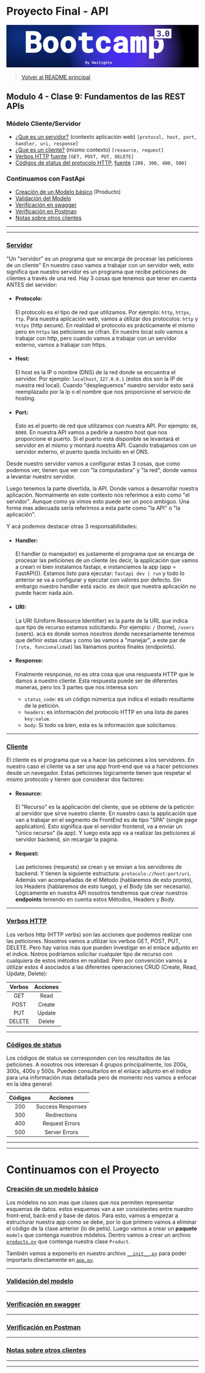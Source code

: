 # Proyecto Final - API

![banner](bootcamp3.png)

> [Volver al README principal](../README.md)

## Modulo 4 - Clase 9: Fundamentos de las REST APIs

### Módelo Cliente/Servidor

- [¿Que es un servidor?](#servidor) (contexto aplicación web)
  `[protocol, host, port, handler, uri, response]`
- [¿Que es un cliente?](#cliente) (mismo contexto)
  `[resource, request]`
- [Verbos HTTP](#verbos-http)
  [fuente](https://developer.mozilla.org/en-US/docs/Web/HTTP/Methods)
  `[GET, POST, PUT, DELETE]`
- [Códigos de status del protocolo HTTP](#códigos-de-status),
  [fuente](https://developer.mozilla.org/en-US/docs/Web/HTTP/Status)
  `[200, 300, 400, 500]`

### Continuamos con FastApi

- [Creación de un Modelo básico](#creación-de-un-modelo-básico)
  (Producto)
- [Validación del Modelo](#validacioó-del-modelo)
- [Verificación en swagger](#verificacion-en-swagger)
- [Verificación en Postman](#verificación-en-postman)
- [Notas sobre otros clientes](#notas-sobre-otros-clientes)

---

---

### [Servidor](.)

"Un "servidor" es un programa que se encarga de procesar las peticiones de un
cliente" En nuestro caso vamos a trabajar con un servidor web, esto significa que
nuestro servidor es un programa que recibe peticiones de clientes a través de una
red. Hay 3 cosas que tenemos que tener en cuenta ANTES del servidor:

- #### Protocolo:

  El protocolo es el tipo de red que utilizamos. Por ejemplo: `http`, `https`,
  `ftp`. Para nuestra aplicación web, vamos a útilizar dos protocolos: `http` y
  `https` (http secure).
  En realidad el protocolo es prácticamente el mismo pero en `https` las peticiones
  se cifran.
  En nuestro local solo vamos a trabajar con http, pero cuando vamos a trabajar con
  un servidor externo, vamos a trabajar con https.

- #### Host:

  El host es la IP o nombre (DNS) de la red donde se encuentra el servidor.
  Por ejemplo: `localhost`, `127.0.0.1` (estos dos son la IP de nuestra red local).
  Cuando "despleguemos" nuestro servidor esto será reemplazado por la ip o el
  nombre que nos proporcione el servicio de hosting.

- #### Port:
  Esto es el puerto de red que utilizamos con nuestra API. Por ejemplo: `80`,
  `8080`. En nuestra API vamos a pedirle a nuestro host que nos proporcione el
  puerto. Si el puerto está disponible se levantará el servidor en el mismo y
  montará nuestra API. Cuando trabajamos con un servidor externo, el puerto queda
  incluido en el DNS.

Desde nuestro servidor vamos a configurar estas 3 cosas, que como podemos ver,
tienen que ver con "la computadora" y "la red", donde vamos a levantar nuestro
servidor.

Luego tenemos la parte divertida, la API. Donde vamos a desarrollar nuestra
aplicación. Normalmente en este contexto nos referimos a esto como "el servidor".
Aunque como ya vimos esto puede ser un poco ambiguo. Una forma mas adecuada sería
referirnos a esta parte como "la API" o "la aplicación".

Y acá podemos destacar otras 3 responsabilidades:

- #### Handler:

  El handler (o manejador) es justamente el programa que se encarga de procesar
  las peticiones de un cliente (es decir, la applicación que vamos a crear)
  ni bien instalamos fastapi, e instanciamos la app (app = FastAPI()).
  Estamos listo para ejecutar: `fastapi dev | run` y todo lo anterior se va a
  configurar y ejecutar con valores por defecto. Sin embargo nuestro handler está
  vacio. es decir que nuestra aplicación no puede hacer nada aún.

- #### URI:

  La URI (Uniform Resource Identifier) es la parte de la URL que indica que tipo
  de recurso estamos solicitando. Por ejemplo: `/` (home), `/users` (users).
  acá es donde somos nosotros donde necesariamente tenemos que definir estas rutas
  y como las vamos a "manejar", a este par de `[ruta, funcionalidad]` las llamamos
  puntos finales (endpoints).

- #### Response:

  Finalmente resnponse, no es otra cosa que una respuesta HTTP que le damos a
  nuestro cliente. Esta respuesta puede ser de diferentes maneras, pero los 3
  partes que nos interesa son:

  - `status_code`: es un código númerica que indica el estado resultante de la
    petición.
  - `headers`: es información del protocolo HTTP en una lista de pares `key:value`.
  - `body`: Si todo va bien, esta es la información que solicitamos.

---

### [Cliente](.)

El cliente es el programa que va a hacer las peticiones a los servidores.
En nuestro caso el cliente va a ser una app front-end que va a hacer peticiones
desde un navegador. Estas peticiones lógicamente tienen que respetar el mismo
protocolo y tienen que considerar dos factores:

- #### Resource:

  El "Recurso" es la applicación del cliente, que se obtiene de la petición al
  servidor que sirve nuestro cliente. En nuestro caso la applicación que van a
  trabajar en el segmento de FrontEnd es de tipo "SPA" (single page application).
  Esto significa que el servidor frontend, va a enviar un "único recurso"
  (la app). Y luego esta app va a realizar las peticiones al servidor backend,
  sin recargar la pagina.

- #### Request:

  Las peticiones (requests) se crean y se envian a los servidores de backend. Y
  tienen la siguiente estructura: `protocolo://host:port/uri`. Además van
  acompañadas de el Método (hablaremos de esto pronto), los Headers (hablaremos de
  esto luego), y el Body (de ser necesario). Lógicamente en nuestra API nosotros
  tendremos que crear nuestros **endpoints** teniendo en cuenta estos Métodos,
  Headers y Body.

---

### [Verbos HTTP](.)

Los verbos http (HTTP verbs) son las acciones que podemos realizar con las
peticiones. Nosotros vamos a utilizar los verbos GET, POST, PUT, DELETE. Pero
hay varios más que pueden investigar en el enlace adjunto en el índice.
Notros podríamos solicitar cualquier tipo de recurso con cualquiera de estos
métodos en realidad. Pero por convención vamos a útilizar estos 4 asociados a las
diferentes operaciones CRUD (Create, Read, Update, Delete):

| Verbos | Acciones |
| :----: | :------: |
|  GET   |   Read   |
|  POST  |  Create  |
|  PUT   |  Update  |
| DELETE |  Delete  |

---

### [Códigos de status](.)

Los códigos de status se corresponden con los resultados de las peticiones.
A nosotros nos interesan 4 grupos principalmente, los 200s, 300s, 400s y 500s.
Pueden consultarlos en el enlace adjunto en el índice para una información mas
detallada pero de momento nos vamos a enfocar en la idea general:

| Códigos |     Acciones      |
| :-----: | :---------------: |
|   200   | Success Responses |
|   300   |   Redirections    |
|   400   |  Request Errors   |
|   500   |   Server Errors   |

---

---

# Continuamos con el Proyecto

### [Creación de un modelo básico](.)

Los módelos no son mas que clases que nos permiten representar esquemas de datos.
estos esquemas van a ser consistentes entre nuestro front-end, back-end y base
de datos.
Para esto, vamos a empezar a estructurar nuestra app como se debe, por lo que
primero vamos a eliminar el código de la clase anterior (lo de pelis).
Luego vamos a crear un **paquete** `models` que contenga nuestros módelos. Dentro
vamos a crear un archivo [`products.py`](../models/products.py) que contenga nuestra
clase `Product`.

También vamos a exponerlo en nuestro archivo [`__init__.py`](../models/__init__.py)
para poder importarlo directamente en [`app.py`](../app.py).

---

### [Validación del modelo](.)

---

### [Verificación en swagger](.)

---

### [Verificación en Postman](.)

---

### [Notas sobre otros clientes](.)

---

---

